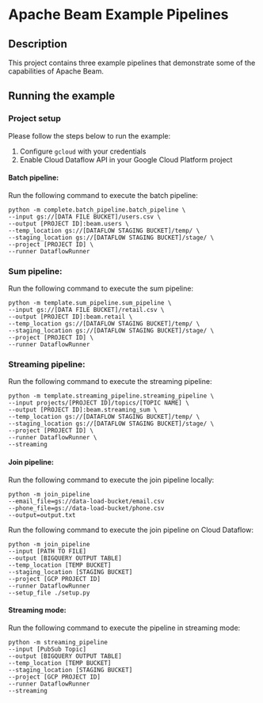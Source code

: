 # Apache Beam Example Pipelines

## Description
This project contains three example pipelines that demonstrate 
some of the capabilities of Apache Beam.

## Running the example

### Project setup
Please follow the steps below to run the example:
1. Configure `gcloud` with your credentials 
2. Enable Cloud Dataflow API in your 
Google Cloud Platform project 

#### Batch pipeline:
Run the following command to execute the batch pipeline:
```
python -m complete.batch_pipeline.batch_pipeline \
--input gs://[DATA FILE BUCKET]/users.csv \
--output [PROJECT ID]:beam.users \
--temp_location gs://[DATAFLOW STAGING BUCKET]/temp/ \
--staging_location gs://[DATAFLOW STAGING BUCKET]/stage/ \
--project [PROJECT ID] \
--runner DataflowRunner
```

### Sum pipeline:
Run the following command to execute the sum pipeline:
```
python -m template.sum_pipeline.sum_pipeline \
--input gs://[DATA FILE BUCKET]/retail.csv \
--output [PROJECT ID]:beam.retail \
--temp_location gs://[DATAFLOW STAGING BUCKET]/temp/ \
--staging_location gs://[DATAFLOW STAGING BUCKET]/stage/ \
--project [PROJECT ID] \
--runner DataflowRunner
```

### Streaming pipeline:
Run the following command to execute the streaming pipeline:
```
python -m template.streaming_pipeline.streaming_pipeline \
--input projects/[PROJECT ID]/topics/[TOPIC NAME] \
--output [PROJECT ID]:beam.streaming_sum \
--temp_location gs://[DATAFLOW STAGING BUCKET]/temp/ \
--staging_location gs://[DATAFLOW STAGING BUCKET]/stage/ \
--project [PROJECT ID] \
--runner DataflowRunner \
--streaming
```

#### Join pipeline:

Run the following command to execute the join pipeline locally:
```
python -m join_pipeline 
--email_file=gs://data-load-bucket/email.csv 
--phone_file=gs://data-load-bucket/phone.csv 
--output=output.txt
``` 

Run the following command to execute the join pipeline on Cloud Dataflow:
```
python -m join_pipeline 
--input [PATH TO FILE] 
--output [BIGQUERY OUTPUT TABLE] 
--temp_location [TEMP BUCKET] 
--staging_location [STAGING BUCKET] 
--project [GCP PROJECT ID]
--runner DataflowRunner 
--setup_file ./setup.py
```

#### Streaming mode:
Run the following command to execute the pipeline in 
 streaming mode:
```
python -m streaming_pipeline
--input [PubSub Topic] 
--output [BIGQUERY OUTPUT TABLE] 
--temp_location [TEMP BUCKET] 
--staging_location [STAGING BUCKET] 
--project [GCP PROJECT ID]
--runner DataflowRunner 
--streaming
```
